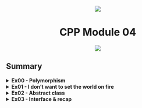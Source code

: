 <p align="center">
    <img src="https://www.42porto.com/wp-content/uploads/2024/08/42-Porto-Horizontal.png"/>
</p>
<h1 align="center">CPP Module 04</h1>
<p align="center">
    <img src="https://github.com/user-attachments/assets/123c3d97-b5e6-4227-9891-3de007036138"/>
</p>

## Summary


<details>
<summary><b>Ex00 - Polymorphism</b></summary>
<p align="center">
    <img src="https://github.com/user-attachments/assets/4a4e375f-6e97-4183-b146-522defda271e" height="200"/>
</p>
</details>

<details>
<summary><b>Ex01 - I don’t want to set the world on fire</b></summary>
<p align="center">
    <img src="https://github.com/user-attachments/assets/316cc0a3-66cd-4e3c-b1dc-b39cc7a3aea3" height="200"/>
</p>

</details>

<details>
<summary><b>Ex02 - Abstract class </b></summary>
<p align="center">
    <img src="https://github.com/user-attachments/assets/71057245-64c7-407b-96ca-68ebd314221a" height="200"/>
</p>

</ul>
</details>

<details>
<summary><b>Ex03 - Interface & recap </b></summary>
<p align="center">
    <img src="https://github.com/user-attachments/assets/71057245-64c7-407b-96ca-68ebd314221a" height="200"/>
</p>

</ul>
</details>